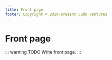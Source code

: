 ```yaml
---
title: Front page
footer: Copyright © 2020-present Cudo Ventures
---
```


# Front page

::: warning TODO
Write front page.
:::